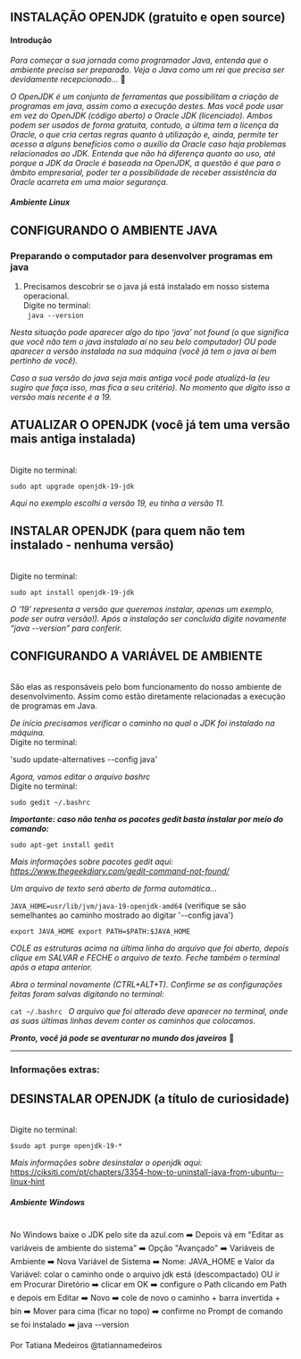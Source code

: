## INSTALAÇÃO OPENJDK (gratuito e open source)
#### Introdução

*Para começar a sua jornada como programador Java, entenda que o ambiente precisa ser preparado. Veja o Java como um rei que precisa ser devidamente recepcionado…* 👑

*O OpenJDK é um conjunto de ferramentas que possibilitam a criação de programas em java, assim como a execução destes. Mas você pode usar em vez do OpenJDK (código aberto) o Oracle JDK (licenciado). Ambos podem ser usados de forma gratuita, contudo, a última tem a licença da Oracle, o que cria certas regras quanto à utilização e, ainda, permite ter acesso a alguns benefícios como o auxílio da Oracle caso haja problemas relacionados ao JDK. Entenda que não há diferença quanto ao uso, até porque a JDK da Oracle é baseada na OpenJDK, a questão é que para o âmbito empresarial, poder ter a possibilidade de receber assistência da Oracle acarreta em uma maior segurança.*

##### Ambiente Linux

## CONFIGURANDO O AMBIENTE JAVA
### Preparando o computador para desenvolver programas em java

1. Precisamos descobrir se o java já está instalado em nosso sistema operacional.
<br>Digite no terminal:<br/>
`
java --version`

*Nesta situação pode aparecer algo do tipo ‘java’ not found (o que significa que você não tem o java instalado aí no seu belo computador) OU pode aparecer a versão instalada na sua máquina (você já tem o java aí bem pertinho de você).*

*Caso a sua versão do java seja mais antiga você pode atualizá-la (eu sugiro que faça isso, mas fica a seu critério). No momento que digito isso a versão mais recente é a 19.*

## ATUALIZAR O OPENJDK (você já tem uma versão mais antiga instalada)
<br>Digite no terminal:<br/>

`sudo apt upgrade openjdk-19-jdk`

*Aqui no exemplo escolhi a versão 19, eu tinha a versão 11.*

## INSTALAR OPENJDK (para quem não tem instalado - nenhuma versão)
<br>Digite no terminal:<br/>

`sudo apt install openjdk-19-jdk`

*O ‘19’ representa a versão que queremos instalar, apenas um exemplo, pode ser outra versão!). Após a instalação ser concluída digite novamente “java --version” para conferir.*

## CONFIGURANDO A VARIÁVEL DE AMBIENTE
<br>São elas as responsáveis pelo bom funcionamento do nosso ambiente de desenvolvimento. Assim como estão diretamente relacionadas a execução de programas em Java.<br/>

*De início precisamos verificar o caminho no qual o JDK foi instalado na máquina.*
<br>Digite no terminal:<br/>

'sudo update-alternatives --config java'

*Agora, vamos editar o arquivo bashrc*
<br>Digite no terminal:<br/>

`sudo gedit ~/.bashrc`

***Importante: caso não tenha os pacotes gedit basta instalar por meio do comando:***

`sudo apt-get install gedit`

*Mais informações sobre pacotes gedit aqui: https://www.thegeekdiary.com/gedit-command-not-found/*

*Um arquivo de texto será aberto de forma automática…*

`JAVA_HOME=usr/lib/jvm/java-19-openjdk-amd64` (verifique se são semelhantes ao caminho mostrado ao digitar '--config java')

`export JAVA_HOME export PATH=$PATH:$JAVA_HOME`

*COLE as estruturas acima na última linha do arquivo que foi aberto, depois clique em SALVAR e FECHE o arquivo de texto. Feche também o terminal após a etapa anterior.*

*Abra o terminal novamente (CTRL+ALT+T). Confirme se as configurações feitas foram salvas digitando no terminal:*

`cat ~/.bashrc
`
*O arquivo que foi alterado deve aparecer no terminal, onde as suas últimas linhas devem conter os caminhos que colocamos.*

***Pronto, você já pode se aventurar no mundo dos javeiros*** 🙂
______________________________
### Informações extras:

## DESINSTALAR OPENJDK (a título de curiosidade)
<br>Digite no terminal:<br/>

`$sudo apt purge openjdk-19-*`

*Mais informações sobre desinstalar o openjdk aqui:*
https://ciksiti.com/pt/chapters/3354-how-to-uninstall-java-from-ubuntu--linux-hint

##### Ambiente Windows

<br>No Windows baixe o JDK pelo site da azul.com ➡️ Depois vá em "Editar as variáveis de ambiente do sistema" ➡️ Opção "Avançado" ➡️ Variáveis de Ambiente ➡️ Nova Variável de Sistema ➡️ Nome: JAVA_HOME e Valor da Variável: colar o caminho onde o arquivo jdk está (descompactado) OU ir em Procurar Diretório ➡️ clicar em OK ➡️ configure o Path clicando em Path e depois em Editar ➡️ Novo ➡️ cole de novo o caminho + barra invertida + bin ➡️ Mover para cima (ficar no topo) ➡️ confirme no Prompt de comando se foi instalado ➡️ java --version

Por Tatiana Medeiros
@tatiannamedeiros
